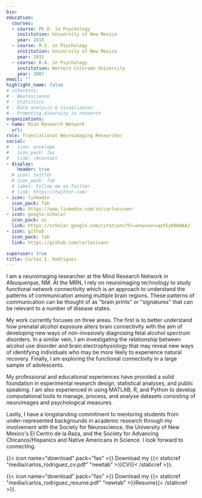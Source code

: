 ```yaml
---
bio:
education:
  courses:
  - course: Ph.D. in Psychology
    institution: University of New Mexico
    year: 2018
  - course: M.S. in Psychology
    institution: University of New Mexico
    year: 2015
  - course: B.A. in Psychology
    institution: Western Colorado University
    year: 2007
email: ""
highlight_name: false
# interests:
# - Neuroscience
# - Statistics
# - Data analysis & visualizaion
# - Promoting diversity in research
organizations:
- name: Mind Research Network
  url: 
role: Translational Neuroimaging Researcher
social:
# - icon: envelope
#   icon_pack: fas
#   link: /#contact
- display:
    header: true
  # icon: twitter
  # icon_pack: fab
  # label: Follow me on Twitter
  # link: https://twitter.com/
- icon: linkedin
  icon_pack: fab
  link: https://www.linkedin.com/in/carlosivanr
- icon: google-scholar
  icon_pack: ai
  link: https://scholar.google.com/citations?hl=en&user=aatEyK8AAAAJ
- icon: github
  icon_pack: fab
  link: https://github.com/carlosivanr

superuser: true
title: Carlos I. Rodriguez
---
```


I am a neuroimaging researcher at the Mind Research Network in Albuquerque, NM. At the MRN, I rely on neuroimaging technology to study functional network connectivity which is an approach to understand the patterns of communication among multiple brain regions. These patterns of communication can be thought of as "brain prints" or "signatures" that can be relevant to a number of disease states.

My work currently focuses on three areas. The first is to better understand how prenatal alcohol exposure alters brain connectivity with the aim of developing new ways of non-invasively diagnosing fetal alcohol spectrum disorders. In a similar vein, I am investigating the relationship between alcohol use disorder and brain electrophysiology that may reveal new ways of identifying individuals who may be more likely to experience natural recovery. Finally, I am exploring the functional connectivity in a large sample of adolescents.

My professional and educational experiences have provided a solid foundation in experimental research design, statistical analyses, and public speaking. I am also experienced in using MATLAB, R, and Python to develop computational tools to manage, process, and analyse datasets consisting of neuroimages and psychological measures.

Lastly, I have a longstanding commitment to mentoring students from under-represented backgrounds in academic research through my involvement with the Society for Neuroscience, the University of New Mexico's El Centro de la Raza, and the Society for Advancing Chicanos/Hispanics and Native Americans in Science. I look forward to connecting.

{{< icon name="download" pack="fas" >}} Download my {{< staticref "media/carlos_rodriguez_cv.pdf" "newtab" >}}CV{{< /staticref >}}.

{{< icon name="download" pack="fas" >}} Download my {{< staticref "media/carlos_rodriguez_resume.pdf" "newtab" >}}Resume{{< /staticref >}}.
